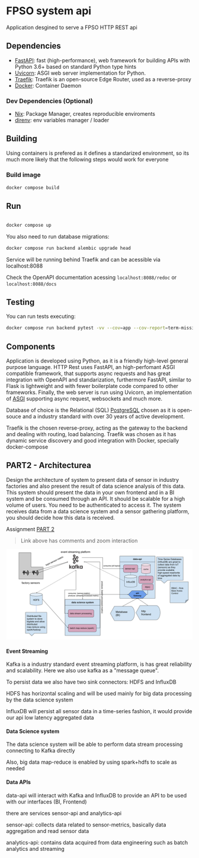 # FPSO system api

Application desgined to serve a FPSO HTTP REST api

## Dependencies

* [FastAPI](https://fastapi.tiangolo.com/): fast (high-performance), web framework for building APIs with Python 3.6+ based on standard Python type hints
* [Uvicorn](https://www.uvicorn.org/): ASGI web server implementation for Python.
* [Traefik](https://doc.traefik.io/traefik/): Traefik is an open-source Edge Router, used as a reverse-proxy
* [Docker](https://docs.docker.com/): Container Daemon

### Dev Dependencies (Optional)

* [Nix](https://nixos.org/download.html): Package Manager, creates reproducible enviroments
* [direnv](https://direnv.net/): env variables manager / loader

## Building

Using containers is prefered as it defines a standarized environment, so its much more likely that the following steps would work for everyone

### Build image

```bash
docker compose build
```

## Run

##
```bash
docker compose up
```

You also need to run database migrations:

```bash
docker compose run backend alembic upgrade head
```

Service will be running behind Traefik and can be acessible via localhost:8088

Check the OpenAPI documentation acessing `localhost:8088/redoc` or `localhost:8088/docs`

## Testing

You can run tests executing:

```bash
docker compose run backend pytest -vv --cov=app --cov-report=term-missing app
```


## Components

Application is developed using Python, as it is a friendly high-level general purpose language. HTTP Rest uses FastAPI, an high-perfomant ASGI compatible framework, that supports async requests and has great integration with OpenAPI and standarization, furthermore FastAPI, similar to Flask is lightweight and with fewer boilerplate code compared to other frameworks. Finally, the web server is run using Uvicorn, an implementation of [ASGI](https://asgi.readthedocs.io/en/latest/) supporting async request, websockets and much more.

Database of choice is the Relational (SQL) [PostgreSQL](https://www.postgresql.org/) chosen as it is open-souce and a industry standard with over 30 years of active development.

Traefik is the chosen reverse-proxy, acting as the gateway to the backend and dealing with routing, load balancing. Traefik was chosen as it has dynamic service discovery and good integration with Docker, specially docker-compose


## PART2 - Architecturea

Design the architecture of system to present data of sensor in industry factories and also present the result of data science analysis of this data.
This system should present the data in your own frontend and in a BI system and be consumed through an API.
It should be scalable for a high volume of users. You need to be authenticated to access it.
The system receives data from a data science system and a sensor gathering platform, you should decide how this data is received.


Assignment [PART 2](https://docs.google.com/drawings/d/1XFMLhY9DghglmFCSDRGmoQk8F6K_BayHDrNWyC-ROQg/edit?usp=sharing)

> Link above has comments and zoom interaction


![part2](./part2/part2.svg)


#### Event Streaming
Kafka is a industry standard event streaming platform, is has great reliability and scalability. Here we also use kafka as a "message queue".

To persist data we also have two sink connectors: HDFS and InfluxDB

HDFS has horizontal scaling and will be used mainly for big data processing by the data science system

InfluxDB will persist all sensor data in a time-series fashion, it would provide our api low latency aggregated data


#### Data Science system

The data science system will be able to perform data stream processing connecting to Kafka directly

Also, big data map-reduce is enabled by using spark+hdfs to scale as needed

#### Data APIs

data-api will interact with Kafka and InfluxDB to provide an API to be used with our interfaces (BI, Frontend)

there are services sensor-api and analytics-api

sensor-api: collects data related to sensor-metrics, basically data aggregation and read sensor data

analytics-api: contains data acquired from data engineering such as batch analytics and streaming
